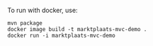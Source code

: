To run with docker, use:
```console
mvn package
docker image build -t marktplaats-mvc-demo .
docker run -i marktplaats-mvc-demo 
```
